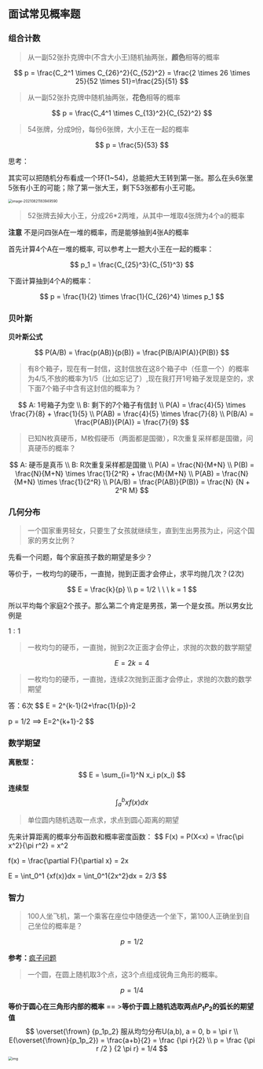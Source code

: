 ## 面试常见概率题

### 组合计数

> 从一副52张扑克牌中(不含大小王)随机抽两张，**颜色**相等的概率

$$
p = \frac{C_2^1 \times C_{26}^2}{C_{52}^2} = \frac{2 \times 26 \times 25}{52 \times 51}=\frac{25}{51}
$$

> 从一副52张扑克牌中随机抽两张，**花色**相等的概率

$$
p = \frac{C_4^1 \times C_{13}^2}{C_{52}^2}
$$

> 54张牌，分成9份，每份6张牌，大小王在一起的概率

$$
p = \frac{5}{53}
$$

思考：

其实可以把随机分布看成一个环(1~54)，总能把大王转到第一张。那么在头6张里5张有小王的可能；除了第一张大王，剩下53张都有小王可能。

<img src="https://markdown-1258220306.cos.ap-shenzhen-fsi.myqcloud.com/img/prob.png" alt="image-20210821183949590" style="zoom:50%;" />

> 52张牌去掉大小王，分成26*2两堆，从其中一堆取4张牌为4个a的概率

**注意** 不是问四张A在一堆的概率，而是能够抽到4张A的概率

首先计算4个A在一堆的概率, 可以参考上一题大小王在一起的概率：

$$
p_1 = \frac{C_{25}^3}{C_{51}^3}
$$

下面计算抽到4个A的概率：

$$
p = \frac{1}{2} \times \frac{1}{C_{26}^4} \times p_1
$$

### 贝叶斯

**贝叶斯公式**

$$
P(A/B) = \frac{p(AB)}{p(B)} = \frac{P(B/A)P(A)}{P(B)}
$$

> 有8个箱子，现在有一封信，这封信放在这8个箱子中（任意一个）的概率为4/5,不放的概率为1/5（比如忘记了）,现在我打开1号箱子发现是空的，求下面7个箱子中含有这封信的概率为？

$$
A: 1号箱子为空 \\
B: 剩下的7个箱子有信封 \\ 
P(A) = \frac{4}{5} \times \frac{7}{8} + \frac{1}{5} \\
P(AB) = \frac{4}{5} \times \frac{7}{8} \\
P(B/A) = \frac{P(AB)}{P(A)} = \frac{7}{9}
$$

> 已知N枚真硬币，M枚假硬币（两面都是国徽），R次重复采样都是国徽，问真硬币的概率？

$$
A: 硬币是真币 \\
B: R次重复采样都是国徽 \\
P(A) = \frac{N}{M+N} \\
P(B) = \frac{N}{M+N} \times \frac{1}{2^R} + \frac{M}{M+N} \\
P(AB) = \frac{N}{M+N} \times \frac{1}{2^R} \\
P(A/B) = \frac{P(AB)}{P(B)} = \frac{N} {N + 2^R  M}
$$

### 几何分布

> 一个国家重男轻女，只要生了女孩就继续生，直到生出男孩为止，问这个国家的男女比例？

先看一个问题，每个家庭孩子数的期望是多少？

等价于，一枚均匀的硬币，一直抛，抛到正面才会停止，求平均抛几次？(2次)

$$
E = \frac{k}{p} \\
p = 1/2 \ \ \ k = 1
$$

所以平均每个家庭2个孩子。那么第二个肯定是男孩，第一个是女孩。所以男女比例是

$1:1$

> 一枚均匀的硬币，一直抛，抛到2次正面才会停止，求抛的次数的数学期望

$$
E = 2k = 4
$$

> 一枚均匀的硬币，一直抛，连续2次抛到正面才会停止，求抛的次数的数学期望

答：6次
$$
E = 2^{k-1}(2+\frac{1}{p})-2 

p = 1/2 ==> E=2^{k+1}-2
$$

### 数学期望

**离散型：**
$$
E = \sum_{i=1}^N x_i p(x_i)
$$
**连续型**
$$
\int_{a}^{b} xf(x)dx 
$$

> 单位圆内随机选取一点求，求点到圆心距离的期望

先来计算距离的概率分布函数和概率密度函数：
$$
F(x) = P(X<x) = \frac{\pi x^2}{\pi r^2} = x^2

f(x) =   \frac{\partial F}{\partial x} = 2x

E = \int_0^1 {xf(x)}dx = \int_0^1{2x^2}dx = 2/3
$$

### 智力

> 100人坐飞机，第一个乘客在座位中随便选一个坐下，第100人正确坐到自己坐位的概率是？

$$
p = 1 / 2
$$

**参考：**[疯子问题](https://www.zhihu.com/question/35950050/answer/65272204)

>  一个圆，在圆上随机取3个点，这3个点组成锐角三角形的概率。

$$
p = 1 / 4
$$

**等价于圆心在三角形内部的概率** == >**等价于圆上随机选取两点$P_1P_2$的弧长的期望值**
$$
\overset{\frown} {p_1p_2} 服从均匀分布U(a,b), a = 0, b = \pi r
\\
E(\overset{\frown}{p_1p_2}) = \frac{a+b}{2} = \frac {\pi r}{2} \\
p =  \frac {\pi r /2 } {2 \pi r} = 1/4
$$
<img src="https://markdown-1258220306.cos.ap-shenzhen-fsi.myqcloud.com/img/prob1.jpg" alt="img" style="zoom:50%;" />
